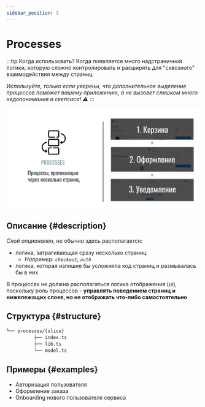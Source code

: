 ```yaml
---
sidebar_position: 3
---
```


# Processes

:::tip Когда использовать?
Когда появляется много надстраничной логики, которую сложно контролировать и расширять для "сквозного" взаимодействия между страниц

*Используйте, только если уверены, что дополнительное выделение процессов поможет вашему приложению, а не вызовет слишком много недопонимания и скепсиса! ⚠️*
:::

![processes-themed-bordered](/img/layers/processes.png)

## Описание {#description}

*Слой опционален*, но обычно здесь располагается:

- логика, затрагивающая сразу несколько страниц
  - *Например: `checkout`, `auth`*
- логика, которая излишне бы усложняла код страниц и размывалась бы в них

В процессах не должна располагаться логика отображения (ui), поскольку роль процессов - **управлять поведением страниц и нижележащих слоев, но не отображать что-либо самостоятельно**

## Структура {#structure}

```sh
└── processes/{slice}
          ├── index.ts
          ├── lib.ts
          └── model.ts
```

## Примеры {#examples}

- Авторизация пользователя
- Оформление заказа
- Onboarding нового пользователя сервиса
